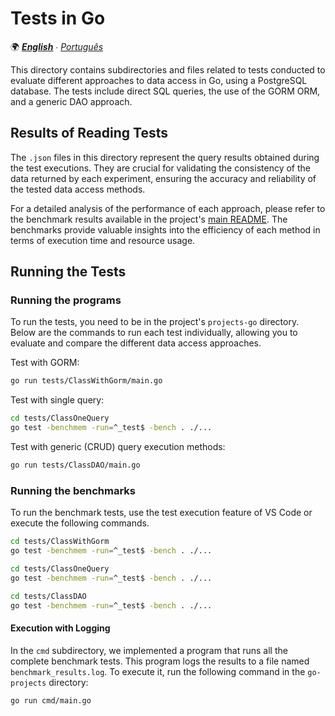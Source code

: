 # Tests in Go

🌍 *[**English**](README_en.md) ∙ [Português](README.md)*

This directory contains subdirectories and files related to tests conducted to evaluate different approaches to data access in Go, using a PostgreSQL database. The tests include direct SQL queries, the use of the GORM ORM, and a generic DAO approach.

## Results of Reading Tests

The `.json` files in this directory represent the query results obtained during the test executions. They are crucial for validating the consistency of the data returned by each experiment, ensuring the accuracy and reliability of the tested data access methods.

For a detailed analysis of the performance of each approach, please refer to the benchmark results available in the project's [main README](../README.md). The benchmarks provide valuable insights into the efficiency of each method in terms of execution time and resource usage.

## Running the Tests

### Running the programs

To run the tests, you need to be in the project's `projects-go` directory. Below are the commands to run each test individually, allowing you to evaluate and compare the different data access approaches.

Test with GORM:
```bash
go run tests/ClassWithGorm/main.go
```

Test with single query:
```bash
cd tests/ClassOneQuery
go test -benchmem -run=^_test$ -bench . ./...
```

Test with generic (CRUD) query execution methods:
```bash
go run tests/ClassDAO/main.go
```

### Running the benchmarks

To run the benchmark tests, use the test execution feature of VS Code or execute the following commands.

```bash
cd tests/ClassWithGorm
go test -benchmem -run=^_test$ -bench . ./...
```

```bash
cd tests/ClassOneQuery
go test -benchmem -run=^_test$ -bench . ./...
```

```bash
cd tests/ClassDAO
go test -benchmem -run=^_test$ -bench . ./...
```

#### Execution with Logging

In the `cmd` subdirectory, we implemented a program that runs all the complete benchmark tests. This program logs the results to a file named `benchmark_results.log`. To execute it, run the following command in the `go-projects` directory:

```sh
go run cmd/main.go
```